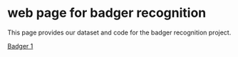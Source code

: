 # web page for badger recognition
This page provides our dataset and code for the badger recognition project.

[Badger 1](https://youtu.be/u4Bp4VyX5bA)
